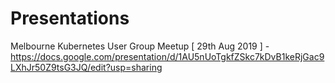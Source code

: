 # Presentations

Melbourne Kubernetes User Group Meetup [ 29th Aug 2019 ] - https://docs.google.com/presentation/d/1AU5nUoTgkfZSkc7kDvB1keRjGac9LXhJr50Z9tsG3JQ/edit?usp=sharing
